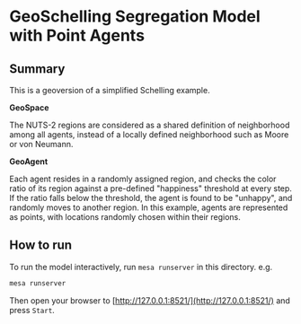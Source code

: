# GeoSchelling Segregation Model with Point Agents

## Summary

This is a geoversion of a simplified Schelling example.

**GeoSpace**

The NUTS-2 regions are considered as a shared definition of neighborhood among all agents, instead of a locally defined neighborhood such as Moore or von Neumann.

**GeoAgent**

Each agent resides in a randomly assigned region, and checks the color ratio of its region against a pre-defined "happiness" threshold at every step. If the ratio falls below the threshold, the agent is found to be "unhappy", and randomly moves to another region. In this example, agents are represented as points, with locations randomly chosen within their regions.

## How to run

To run the model interactively, run `mesa runserver` in this directory. e.g.

```bash
mesa runserver
```

Then open your browser to [http://127.0.0.1:8521/](http://127.0.0.1:8521/) and press `Start`.
